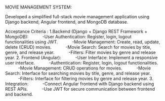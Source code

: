MOVIE MANAGEMENT SYSTEM:

Developed a simplified full-stack movie management application using Django backend, Angular frontend, and MongoDB database.
 
Acceptance Criteria :
1.Backend (Django + Django REST Framework + MongoDB):
      -User Authentication: Register, login, logout functionalities using JWT.
      -Movie Management: Create, read, update, delete (CRUD) movies.
      -Movie Search: Search for movies by title, genre, and release year.
      -Filters: Filter movies by genre and release year.
2. Frontend (Angular):
      -User Interface: Implement a responsive user interface.
      -Authentication: Register, login, logout functionalities.
      -Movie Management: CRUD operations for movies.
      -Movie Search: Interface for searching movies by title, genre, and release year.
      -Filters: Interface for filtering movies by genre and release year.
3. Integration:
      -Connect Angular frontend with Django backend using REST APIs.
      -Use JWT for secure communication between frontend and backend.
